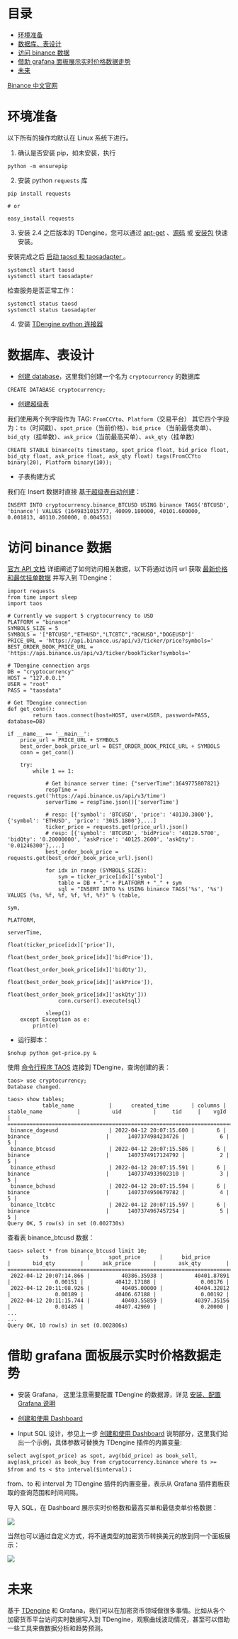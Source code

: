 目录
=================

   * [环境准备](#环境准备)
   * [数据库、表设计](#数据库表设计)
   * [访问 binance 数据](#访问-binance-数据)
   * [借助 grafana 面板展示实时价格数据走势](#借助-grafana-面板展示实时价格数据走势)
   * [未来](#未来)

[Binance 中文官网](https://www.binancezh.top/zh-CN)

# 环境准备

以下所有的操作均默认在 Linux 系统下进行。

1. 确认是否安装 pip，如未安装，执行

```
python -m ensurepip
```

2. 安装 python `requests` 库

```
pip install requests

# or

easy_install requests
```

3. 安装 2.4 之后版本的 TDengine，您可以通过 [apt-get](https://www.taosdata.com/docs/cn/v2.0/getting-started#apt-get) 、[源码](https://www.taosdata.com/docs/cn/v2.0/getting-started#-4) 或 [安装包](https://www.taosdata.com/docs/cn/v2.0/getting-started#-2) 快速安装。

安装完成之后 [启动 taosd 和 taosadapter ](https://www.taosdata.com/docs/cn/v2.0/getting-started#-5)。

```
systemctl start taosd
systemctl start taosadapter
```

检查服务是否正常工作：

```
systemctl status taosd
systemctl status taosadapter
```

4. 安装 [TDengine python 连接器](https://www.taosdata.com/docs/cn/v2.0/connector#python)

# 数据库、表设计

* [创建 database](https://www.taosdata.com/docs/cn/v2.0/taos-sql#management)，这里我们创建一个名为 `cryptocurrency` 的数据库

```
CREATE DATABASE cryptocurrency;
```

* [创建超级表](https://www.taosdata.com/docs/cn/v2.0/taos-sql#super-table)

我们使用两个列字段作为 TAG: `FromCCYto`、`Platform`（交易平台）
其它四个字段为：`ts`（时间戳）、`spot_price`（当前价格）、`bid_price` （当前最低卖单）、`bid_qty`（挂单数）、`ask_price`（当前最高买单）、`ask_qty`（挂单数）

```
CREATE STABLE binance(ts timestamp, spot_price float, bid_price float, bid_qty float, ask_price float, ask_qty float) tags(FromCCYto binary(20), Platform binary(10));
```

* 子表构建方式

我们在 Insert 数据时直接 [基于超级表自动创建](https://www.taosdata.com/docs/cn/v2.0/taos-sql#-3)：

```
INSERT INTO cryptocurrency.binance_BTCUSD USING binance TAGS('BTCUSD', 'binance') VALUES (1649831015777, 40099.180000, 40101.600000, 0.001813, 40110.260000, 0.004553)
```

# 访问 binance 数据

[官方 API 文档](https://docs.binance.us/#introduction) 详细阐述了如何访问相关数据，以下将通过访问 url 获取 [最新价格和最优挂单数据](https://docs.binance.us/?python#get-live-ticker-price) 并写入到 TDengine：

```
import requests
from time import sleep
import taos

# Currently we support 5 cryptocurrency to USD
PLATFORM = "binance"
SYMBOLS_SIZE = 5 
SYMBOLS = '["BTCUSD","ETHUSD","LTCBTC","BCHUSD","DOGEUSD"]'
PRICE_URL = 'https://api.binance.us/api/v3/ticker/price?symbols='
BEST_ORDER_BOOK_PRICE_URL = 'https://api.binance.us/api/v3/ticker/bookTicker?symbols='

# TDengine connection args
DB = "cryptocurrency"
HOST = "127.0.0.1"
USER = "root"
PASS = "taosdata"

# Get TDengine connection
def get_conn():
        return taos.connect(host=HOST, user=USER, password=PASS, database=DB)
    
if __name__ == '__main__':
    price_url = PRICE_URL + SYMBOLS
    best_order_book_price_url = BEST_ORDER_BOOK_PRICE_URL + SYMBOLS
    conn = get_conn()

    try:
        while 1 == 1:

            # Get binance server time: {"serverTime":1649775807821}
            respTime = requests.get('https://api.binance.us/api/v3/time')
            serverTime = respTime.json()['serverTime']
   
            # resp: [{'symbol': 'BTCUSD', 'price': '40130.3000'}, {'symbol': 'ETHUSD', 'price': '3015.1800'},...]
            ticker_price = requests.get(price_url).json()
            # resp: [{'symbol': 'BTCUSD', 'bidPrice': '40120.5700', 'bidQty': '0.20000000', 'askPrice': '40125.2600', 'askQty': '0.01246300'},...]
            best_order_book_price = requests.get(best_order_book_price_url).json()

            for idx in range (SYMBOLS_SIZE):
                sym = ticker_price[idx]['symbol']
                table = DB + "." + PLATFORM + "_" + sym 
                sql = "INSERT INTO %s USING binance TAGS('%s', '%s') VALUES (%s, %f, %f, %f, %f, %f)" % (table,
                                                                            sym,
                                                                            PLATFORM,
                                                                            serverTime,
                                                                            float(ticker_price[idx]['price']),
                                                                            float(best_order_book_price[idx]['bidPrice']),
                                                                            float(best_order_book_price[idx]['bidQty']),
                                                                            float(best_order_book_price[idx]['askPrice']),
                                                                            float(best_order_book_price[idx]['askQty']))
                conn.cursor().execute(sql)

            sleep(1)
    except Exception as e:
        print(e)  
```

* 运行脚本：

```
$nohup python get-price.py &
```

使用 [命令行程序 TAOS](https://www.taosdata.com/docs/cn/v2.0/getting-started#console) 连接到 TDengine，查询创建的表：

```
taos> use cryptocurrency;
Database changed.

taos> show tables;
           table_name           |      created_time       | columns |          stable_name           |          uid          |     tid     |    vgId     |
==========================================================================================================================================================
 binance_dogeusd                | 2022-04-12 20:07:15.600 |       6 | binance                        |      1407374984234726 |           6 |           5 |
 binance_btcusd                 | 2022-04-12 20:07:15.586 |       6 | binance                        |      1407374917124792 |           2 |           5 |
 binance_ethusd                 | 2022-04-12 20:07:15.591 |       6 | binance                        |      1407374933902310 |           3 |           5 |
 binance_bchusd                 | 2022-04-12 20:07:15.594 |       6 | binance                        |      1407374950679782 |           4 |           5 |
 binance_ltcbtc                 | 2022-04-12 20:07:15.597 |       6 | binance                        |      1407374967457254 |           5 |           5 |
Query OK, 5 row(s) in set (0.002730s)
```

查看表 binance_btcusd 数据：

```
taos> select * from binance_btcusd limit 10;
           ts            |      spot_price      |      bid_price       |       bid_qty        |      ask_price       |       ask_qty        |
=============================================================================================================================================
 2022-04-12 20:07:14.866 |          40386.35938 |          40401.87891 |              0.00151 |          40412.17188 |              0.00176 |
 2022-04-12 20:11:08.926 |          40405.00000 |          40404.32812 |              0.00189 |          40406.67188 |              0.00192 |
 2022-04-12 20:11:15.744 |          40403.55859 |          40397.35156 |              0.01485 |          40407.42969 |              0.20000 |
...
...
Query OK, 10 row(s) in set (0.002806s)
```

#  借助 grafana 面板展示实时价格数据走势

* 安装 Grafana， 这里注意需要配置 TDengine 的数据源，详见 [安装、配置 Grafana 说明](https://www.taosdata.com/docs/cn/v2.0/connections#grafana) 

* [创建和使用 Dashboard](https://www.taosdata.com/docs/cn/v2.0/connections#dashboard) 

* Input SQL 设计，参见上一步  [创建和使用 Dashboard](https://www.taosdata.com/docs/cn/v2.0/connections#dashboard)  说明部分，这里我们给出一个示例，具体参数可替换为 TDengine 插件的内置变量:

```
select avg(spot_price) as spot, avg(bid_price) as book_sell, avg(ask_price) as book_buy from cryptocurrency.binance where ts >= $from and ts < $to interval($interval)；
```

from、to 和 interval 为 TDengine 插件的内置变量，表示从 Grafana 插件面板获取的查询范围和时间间隔。

导入 SQL，在 Dashboard 展示实时价格数和最高买单和最低卖单价格数据：

![](../images/binance_btcusd.jpeg)

当然也可以通过自定义方式，将不通类型的加密货币转换美元的放到同一个面板展示：

![](../images/binance_set.jpeg)

# 未来

基于 [TDengine](https://www.taosdata.com) 和 Grafana，我们可以在加密货币领域做很多事情。比如从各个加密货币平台访问实时数据写入到 TDengine，观察曲线波动情况，甚至可以借助一些工具来做数据分析和趋势预测。

